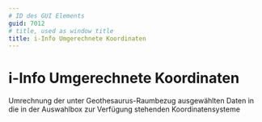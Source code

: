 ```yaml
---
# ID des GUI Elements
guid: 7012
# title, used as window title
title: i-Info Umgerechnete Koordinaten
---
```


# i-Info Umgerechnete Koordinaten

Umrechnung der unter Geothesaurus-Raumbezug ausgewählten Daten in die in der Auswahlbox zur Verfügung stehenden Koordinatensysteme

